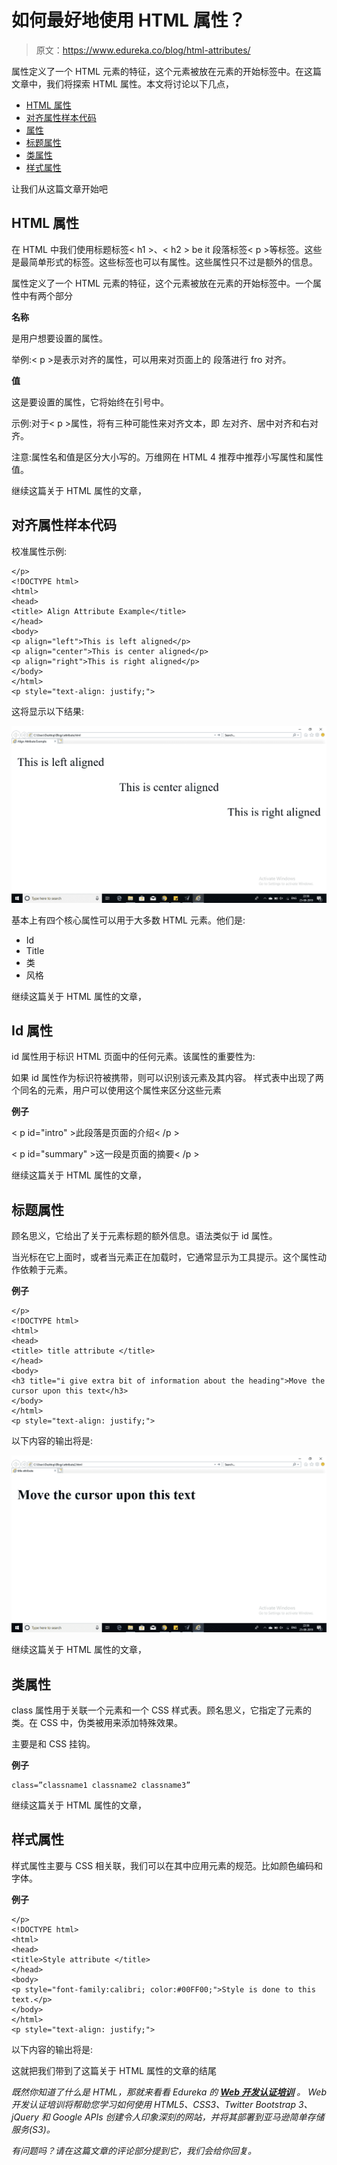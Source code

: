 # 如何最好地使用 HTML 属性？

> 原文：<https://www.edureka.co/blog/html-attributes/>

属性定义了一个 HTML 元素的特征，这个元素被放在元素的开始标签中。在这篇文章中，我们将探索 HTML 属性。本文将讨论以下几点，

*   [HTML 属性](#HTMLAttributes)
*   [对齐属性样本代码](#SampleCodeForAlignmentAttribute)
*   [属性](#IdAttribute)
*   [标题属性](#TitleAttribute)
*   [类属性](#ClassAttribute)
*   [样式属性](#StyleAttribute)

让我们从这篇文章开始吧

## **HTML 属性**

在 HTML 中我们使用标题标签< h1 >、< h2 > be it 段落标签< p >等标签。这些是最简单形式的标签。这些标签也可以有属性。这些属性只不过是额外的信息。

属性定义了一个 HTML 元素的特征，这个元素被放在元素的开始标签中。一个属性中有两个部分

**名称**

是用户想要设置的属性。

举例:< p >是表示对齐的属性，可以用来对页面上的 段落进行 fro 对齐。

**值**

这是要设置的属性，它将始终在引号中。

示例:对于< p >属性，将有三种可能性来对齐文本，即 左对齐、居中对齐和右对齐。

注意:属性名和值是区分大小写的。万维网在 HTML 4 推荐中推荐小写属性和属性值。

继续这篇关于 HTML 属性的文章，

## **对齐属性样本代码**

校准属性示例:

```
</p>
<!DOCTYPE html>
<html>
<head>
<title> Align Attribute Example</title>
</head>
<body>
<p align="left">This is left aligned</p>
<p align="center">This is center aligned</p>
<p align="right">This is right aligned</p>
</body>
</html>
<p style="text-align: justify;">
```

这将显示以下结果:

![Output -HTML Attributes - Edureka](img/b7cc1bb31bf53bcde8f85d9cf50a3f41.png)

基本上有四个核心属性可以用于大多数 HTML 元素。他们是:

*   Id
*   Title
*   类
*   风格

继续这篇关于 HTML 属性的文章，

## **Id 属性**

id 属性用于标识 HTML 页面中的任何元素。该属性的重要性为:

如果 id 属性作为标识符被携带，则可以识别该元素及其内容。 样式表中出现了两个同名的元素，用户可以使用这个属性来区分这些元素

**例子**

< p id="intro" >此段落是页面的介绍< /p >

< p id="summary" >这一段是页面的摘要< /p >

继续这篇关于 HTML 属性的文章，

## **标题属性**

顾名思义，它给出了关于元素标题的额外信息。语法类似于 id 属性。

当光标在它上面时，或者当元素正在加载时，它通常显示为工具提示。这个属性动作依赖于元素。

**例子**

```
</p>
<!DOCTYPE html>
<html>
<head>
<title> title attribute </title>
</head>
<body>
<h3 title="i give extra bit of information about the heading">Move the cursor upon this text</h3>
</body>
</html>
<p style="text-align: justify;">
```

以下内容的输出将是:

![Output -HTML Attributes - Edureka](img/a17db5df49861d6d0400aacd67d29410.png)

继续这篇关于 HTML 属性的文章，

## **类属性**

class 属性用于关联一个元素和一个 CSS 样式表。顾名思义，它指定了元素的类。在 CSS 中，伪类被用来添加特殊效果。

主要是和 CSS 挂钩。

**例子**

```
class=”classname1 classname2 classname3”
```

继续这篇关于 HTML 属性的文章，

## **样式属性**

样式属性主要与 CSS 相关联，我们可以在其中应用元素的规范。比如颜色编码和字体。

**例子**

```
</p>
<!DOCTYPE html>
<html>
<head>
<title>Style attribute </title>
</head>
<body>
<p style="font-family:calibri; color:#00FF00;">Style is done to this text.</p>
</body>
</html>
<p style="text-align: justify;">
```

以下内容的输出将是:

这就把我们带到了这篇关于 HTML 属性的文章的结尾

*既然你知道了什么是 HTML，那就来看看 Edureka 的 **[Web 开发认证培训](https://www.edureka.co/complete-web-developer)** 。* *Web 开发认证培训将帮助您学习如何使用 HTML5、CSS3、Twitter Bootstrap 3、jQuery 和 Google APIs 创建令人印象深刻的网站，并将其部署到亚马逊简单存储服务(S3)。*

*有问题吗？请在这篇文章的评论部分提到它，我们会给你回复。*